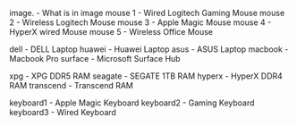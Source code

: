 image.  - What is in image
mouse 1 - Wired Logitech Gaming Mouse
mouse 2 - Wireless Logitech Mouse
mouse 3 - Apple Magic Mouse
mouse 4 - HyperX wired Mouse
mouse 5 - Wireless Office Mouse

dell - DELL Laptop
huawei - Huawei Laptop
asus - ASUS Laptop
macbook - Macbook Pro
surface - Microsoft Surface Hub

xpg - XPG DDR5 RAM 
seagate - SEGATE 1TB RAM
hyperx - HyperX DDR4 RAM
transcend - Transcend RAM

keyboard1 - Apple Magic Keyboard
keyboard2 - Gaming Keyboard
keyboard3 - Wired Keyboard
